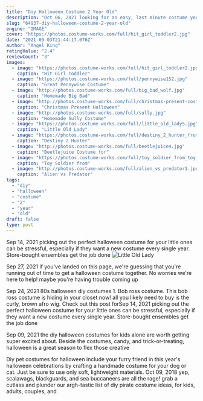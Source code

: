 ```yaml
---
title: "Diy Halloween Costume 2 Year Old"
description: "Oct 06, 2021 looking for an easy, last minute costume you can quickly diy for halloween 2021? we have everything you need to achieve an awesome and creative outfit with these cute and fun"
slug: "64937-diy-halloween-costume-2-year-old"
engine: "IMAGE"
cover: "https://photos.costume-works.com/full/hit_girl_toddler2.jpg"
date: "2021-09-03T21:44:17.076Z"
author: "Angel King"
ratingValue: "2.4"
reviewCount: "3"
images:
  - image: "https://photos.costume-works.com/full/hit_girl_toddler2.jpg"
    caption: "Hit Girl Toddler"
  - image: "https://photos.costume-works.com/full/pennywise152.jpg"
    caption: "Great Pennywise Costume"
  - image: "http://photos.costume-works.com/full/big_bad_wolf.jpg"
    caption: "Homemade Big Bad"
  - image: "http://photos.costume-works.com/full/christmas-present-costume.jpg"
    caption: "Christmas Present Halloween"
  - image: "http://photos.costume-works.com/full/sully.jpg"
    caption: "Homemade Sully Costume"
  - image: "https://photos.costume-works.com/full/little_old_lady5.jpg"
    caption: "Little Old Lady"
  - image: "https://photos.costume-works.com/full/destiny_2_hunter_frumious_armor1.jpg"
    caption: "Destiny 2 Hunter"
  - image: "http://photos.costume-works.com/full/beetlejuice4.jpg"
    caption: "Beetlejuice Costume for"
  - image: "https://photos.costume-works.com/full/toy_soldier_from_toy_story.jpg"
    caption: "Toy Soldier from"
  - image: "http://photos.costume-works.com/full/alien_vs_predator1.jpg"
    caption: "Alien vs Predator"
tags:
  - "diy"
  - "halloween"
  - "costume"
  - "2"
  - "year"
  - "old"
draft: false
type: post
---
```


Sep 14, 2021 picking out the perfect halloween costume for your little ones can be stressful, especially if they want a new costume every single year. Store-bought ensembles get the job done
![Little Old Lady](https://photos.costume-works.com/full/little_old_lady5.jpg "Little Old Lady")

Sep 27, 2021 if you&#39;ve landed on this page, we&#39;re guessing that you&#39;re running out of time to get a halloween costume together. No worries  we&#39;re here to help! maybe you&#39;re having trouble coming up
<!--inArticleAds-->

<!--galleryOne-->

Sep 24, 2021 80s halloween diy costumes 1. Bob ross costume. This bob ross costume is hiding in your closet now! all you likely need to buy is the curly, brown afro wig. Check out this post forSep 14, 2021 picking out the perfect halloween costume for your little ones can be stressful, especially if they want a new costume every single year. Store-bought ensembles get the job done
<!--inArticleAds-->

<!--galleryTwo-->

Sep 09, 2021 the diy halloween costumes for kids alone are worth getting super excited about. Beside the costumes, candy, and trick-or-treating, halloween is a great season to flex those creative
<!--galleryThree-->

Diy pet costumes for halloween include your furry friend in this year's halloween celebrations by crafting a handmade costume for your dog or cat. Just be sure to use only soft, lightweight materials. Oct 09, 2018 yep, scalawags, blackguards, and sea buccaneers are all the rage! grab a cutlass and plunder our argh-tastic list of diy pirate costume ideas, for kids, adults, couples, and